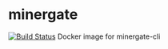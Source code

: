 # minergate
[![Build Status](https://travis-ci.org/frodoslaw/docker-minergate-cli.svg?branch=master)](https://travis-ci.org/frodoslaw/docker-minergate-cli)
Docker image for minergate-cli
